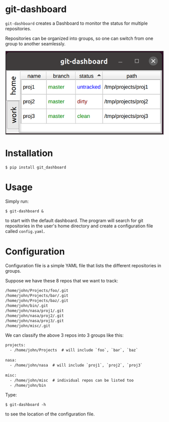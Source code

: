 # git-dashboard

`git-dashboard` creates a Dashboard to monitor the status for multiple repositories.

Repositories can be organized into groups, so one can switch from one group to another seamlessly.

![Screenshot](assets/linux.png)

# Installation

```
$ pip install git_dashboard
```

# Usage

Simply run:

```
$ git-dashboard &
```

to start with the default dashboard. The program will search for git repositories in the user's home
directory and create a configuration file called `config.yaml`.

# Configuration

Configuration file is a simple YAML file that lists the different repositories in groups.

Suppose we have these 8 repos that we want to track:

```
/home/john/Projects/foo/.git
/home/john/Projects/bar/.git
/home/john/Projects/baz/.git
/home/john/bin/.git
/home/john/nasa/proj1/.git
/home/john/nasa/proj2/.git
/home/john/nasa/proj3/.git
/home/john/misc/.git
```

We can classify the above 3 repos into 3 groups like this:

```
projects:
  - /home/john/Projects  # will include `foo`, `bar`, `baz`

nasa:
  - /home/john/nasa  # will include `proj1`, `proj2`, `proj3`

misc:
  - /home/john/misc  # individual repos can be listed too
  - /home/john/bin
```

Type:

```
$ git-dashboard -h
```

to see the location of the configuration file.
